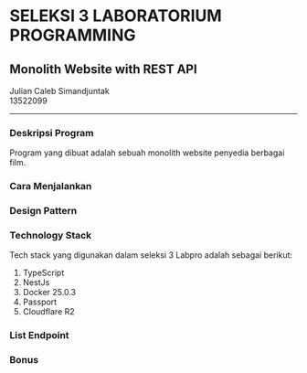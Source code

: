 # SELEKSI 3 LABORATORIUM PROGRAMMING
## Monolith Website with REST API

Julian Caleb Simandjuntak <br />
13522099

---

### Deskripsi Program
Program yang dibuat adalah sebuah monolith website penyedia berbagai film.

### Cara Menjalankan


### Design Pattern


### Technology Stack
Tech stack yang digunakan dalam seleksi 3 Labpro adalah sebagai berikut:
1. TypeScript
2. NestJs 
3. Docker 25.0.3
4. Passport 
5. Cloudflare R2

### List Endpoint


### Bonus


